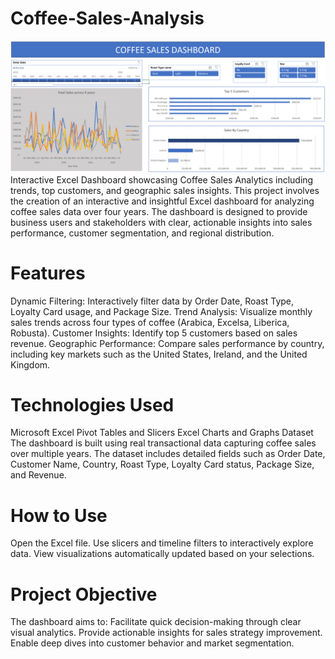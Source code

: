 # Coffee-Sales-Analysis
![](https://github.com/Sumit-Karpe/Coffee-Sales-Analysis/blob/main/CoffeeSalesDashboard.png) 
Interactive Excel Dashboard showcasing Coffee Sales Analytics including trends, top customers, and geographic sales insights.
This project involves the creation of an interactive and insightful Excel dashboard for analyzing coffee sales data over four years. The dashboard is designed to provide business users and stakeholders with clear, actionable insights into sales performance, customer segmentation, and regional distribution.

# Features

Dynamic Filtering: Interactively filter data by Order Date, Roast Type, Loyalty Card usage, and Package Size.
Trend Analysis: Visualize monthly sales trends across four types of coffee (Arabica, Excelsa, Liberica, Robusta).
Customer Insights: Identify top 5 customers based on sales revenue.
Geographic Performance: Compare sales performance by country, including key markets such as the United States, Ireland, and the United Kingdom.

# Technologies Used

Microsoft Excel
Pivot Tables and Slicers
Excel Charts and Graphs
Dataset
The dashboard is built using real transactional data capturing coffee sales over multiple years. The dataset includes detailed fields such as Order Date, Customer Name, Country, Roast Type, Loyalty Card status, Package Size, and Revenue.

# How to Use

Open the Excel file.
Use slicers and timeline filters to interactively explore data.
View visualizations automatically updated based on your selections.

# Project Objective

The dashboard aims to:
Facilitate quick decision-making through clear visual analytics.
Provide actionable insights for sales strategy improvement.
Enable deep dives into customer behavior and market segmentation.

